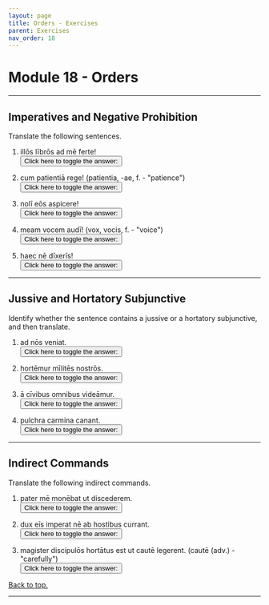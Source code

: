 ```yaml
---
layout: page
title: Orders - Exercises
parent: Exercises
nav_order: 18
---
```


# Module 18 - Orders

***

## Imperatives and Negative Prohibition

Translate the following sentences.

1. illōs lībrōs ad mē ferte!  
<button onclick="toggleDisplay('prac1')">Click here to toggle the answer:</button> <span style="display: none;" id="prac1">Bring those books to me!</span>

2. cum patientiā rege! (patientia, -ae, f. - "patience")  
<button onclick="toggleDisplay('prac2')">Click here to toggle the answer:</button> <span style="display: none;" id="prac2">Rule with patience!</span>

3. nolī eōs aspicere!  
<button onclick="toggleDisplay('prac3')">Click here to toggle the answer:</button> <span style="display: none;" id="prac3">Don't watch them!</span>

4. meam vocem audī! (vox, vocis, f. - "voice")  
<button onclick="toggleDisplay('prac4')">Click here to toggle the answer:</button> <span style="display: none;" id="prac4">Hear my voice!</span>

5. haec nē dīxerīs!  
<button onclick="toggleDisplay('prac5')">Click here to toggle the answer:</button> <span style="display: none;" id="prac5">Don't say these things!</span>

***

## Jussive and Hortatory Subjunctive

Identify whether the sentence contains a jussive or a hortatory subjunctive, and then translate.

1. ad nōs veniat.  
<button onclick="toggleDisplay('prac6')">Click here to toggle the answer:</button> <span style="display: none;" id="prac6">jussive; "Let him come to us."</span>

2. hortēmur mīlitēs nostrōs.  
<button onclick="toggleDisplay('prac7')">Click here to toggle the answer:</button> <span style="display: none;" id="prac7">hortatory; "Let us encourage our soldiers."</span>

3. ā cīvibus omnibus videāmur.  
<button onclick="toggleDisplay('prac8')">Click here to toggle the answer:</button> <span style="display: none;" id="prac8">hortatory; "Let us be seen by all the citizens."</span>

4. pulchra carmina canant.  
<button onclick="toggleDisplay('prac9')">Click here to toggle the answer:</button> <span style="display: none;" id="prac9">jussive; "Let them sing beautiful songs."</span>

***

## Indirect Commands

Translate the following indirect commands.

1. pater mē monēbat ut discederem.  
<button onclick="toggleDisplay('prac10')">Click here to toggle the answer:</button> <span style="display: none;" id="prac10">My father was advising me to depart.</span>

2. dux eīs imperat nē ab hostibus currant.  
<button onclick="toggleDisplay('prac11')">Click here to toggle the answer:</button> <span style="display: none;" id="prac11">The leader ordered them not to run away from the enemies.</span>

3. magister discipulōs hortātus est ut cautē legerent. (cautē (adv.) - "carefully")  
<button onclick="toggleDisplay('prac12')">Click here to toggle the answer:</button> <span style="display: none;" id="prac12">The teacher encouraged the students to read carefully.</span>

[Back to top.](#top)

***

<script>
function toggleDisplay(id) {
  const el = document.getElementById(id);
  el.style.display = el.style.display === 'none' ? 'inline' : 'none';
}
</script>
